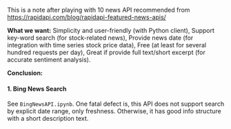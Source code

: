 This is a note after playing with 10 news API recommended from https://rapidapi.com/blog/rapidapi-featured-news-apis/

**What we want:** Simplicity and user-friendly (with Python client), Support key-word search (for stock-related news), Provide news date (for integration with time series stock price data), Free (at least for several hundred requests per day), Great if provide full text/short excerpt (for accurate sentiment analysis).

**Conclusion:**

#### 1. Bing News Search
See `BingNewsAPI.ipynb`. One fatal defect is, this API does not support search by explicit date range, only freshness. Otherwise, it has good info structure with a short description text. 



